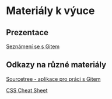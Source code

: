 # Materiály k výuce

## Prezentace

[Seznámení se s Gitem](https://docs.google.com/presentation/d/1z7PZIVeyHAh84ZBOcVa3_tAQNBnVsnFOZ49_m9ybDu0/edit?usp=sharing)

## Odkazy na různé materiály
[Sourcetree - aplikace pro práci s Gitem](https://www.sourcetreeapp.com/)

[CSS Cheat Sheet](https://drive.google.com/file/d/1vQ-RtMNSE8v2JxxVFPYx7YNu7OCv2MP8/view?usp=sharing)
